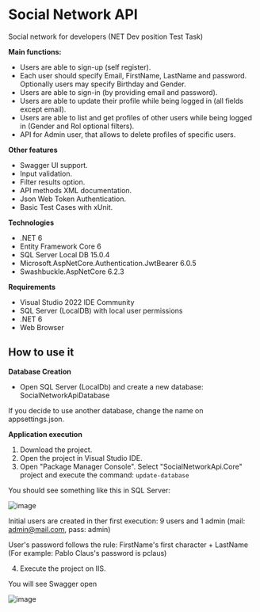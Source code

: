 # Social Network API

Social network for developers (NET Dev position Test Task)

**Main functions:**

- Users are able to sign-up (self register).
- Each user should specify Email, FirstName, LastName and password. Optionally users may specify Birthday and Gender.
- Users are able to sign-in (by providing email and password).
- Users are able to update their profile while being logged in (all fields except email).
- Users are able to list and get profiles of other users while being logged in (Gender and Rol optional filters).
- API for Admin user, that allows to delete profiles of specific users.

**Other features**

- Swagger UI support.
- Input validation.
- Filter results option.
- API methods XML documentation.
- Json Web Token Authentication.
- Basic Test Cases with xUnit.

**Technologies**
- .NET 6
- Entity Framework Core 6
- SQL Server Local DB 15.0.4
- Microsoft.AspNetCore.Authentication.JwtBearer 6.0.5
- Swashbuckle.AspNetCore 6.2.3


**Requirements**

- Visual Studio 2022 IDE Community
- SQL Server (LocalDB) with local user permissions
- .NET 6
- Web Browser

## **How to use it**

**Database Creation**

- Open SQL Server (LocalDb) and create a new database: SocialNetworkApiDatabase

If you decide to use another database, change the name on appsettings.json.

**Application execution**

1. Download the project.
2. Open the project in Visual Studio IDE.
3. Open "Package Manager Console". Select "SocialNetworkApi.Core" project and execute the command: 
`update-database`

You should see something like this in SQL Server:

![image](https://user-images.githubusercontent.com/14250936/173121654-4b556230-4e7c-491b-b583-50f2753b78b5.png)

Initial users are created in ther first execution: 9 users and 1 admin (mail: admin@mail.com, pass: admin)

User's password follows the rule: FirstName's first character + LastName (For example: Pablo Claus's password is pclaus)

4. Execute the project on IIS.

You will see Swagger open

![image](https://user-images.githubusercontent.com/14250936/173120815-11c53ee6-362f-4cfe-a43f-1825ac80954b.png)

